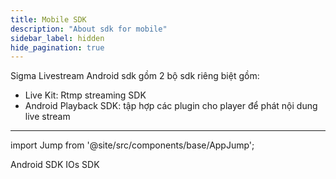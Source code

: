 ```yaml
---
title: Mobile SDK
description: "About sdk for mobile"
sidebar_label: hidden
hide_pagination: true
---
```


Sigma Livestream Android sdk gồm 2 bộ sdk riêng biệt gồm: 
- Live Kit: Rtmp streaming SDK
- Android Playback SDK: tập hợp các plugin cho player để phát nội dung live stream

---

import Jump from '@site/src/components/base/AppJump';

<Jump to="/docs/livestream/sdk/android/record">Android SDK</Jump>
<Jump to="/docs/livestream/sdk/ios/doc-avplayershls-plugin">IOs SDK</Jump>
